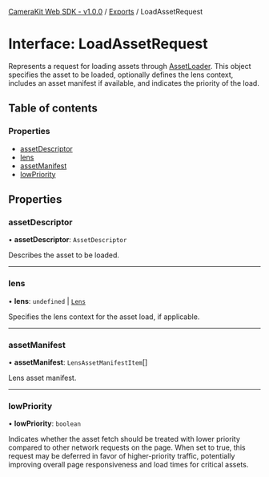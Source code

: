 [CameraKit Web SDK - v1.0.0](../README.md) / [Exports](../modules.md) / LoadAssetRequest

# Interface: LoadAssetRequest

Represents a request for loading assets through [AssetLoader](../modules.md#assetloader). This object specifies the asset to be loaded,
optionally defines the lens context, includes an asset manifest if available, and indicates the priority of the load.

## Table of contents

### Properties

- [assetDescriptor](LoadAssetRequest.md#assetdescriptor)
- [lens](LoadAssetRequest.md#lens)
- [assetManifest](LoadAssetRequest.md#assetmanifest)
- [lowPriority](LoadAssetRequest.md#lowpriority)

## Properties

### assetDescriptor

• **assetDescriptor**: `AssetDescriptor`

Describes the asset to be loaded.

___

### lens

• **lens**: `undefined` \| [`Lens`](Lens.md)

Specifies the lens context for the asset load, if applicable.

___

### assetManifest

• **assetManifest**: `LensAssetManifestItem`[]

Lens asset manifest.

___

### lowPriority

• **lowPriority**: `boolean`

Indicates whether the asset fetch should be treated with lower priority compared to other
network requests on the page. When set to true, this request may be deferred in favor of higher-priority
traffic, potentially improving overall page responsiveness and load times for critical assets.
